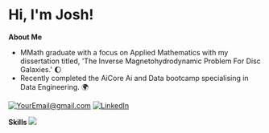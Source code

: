 # Hi, I'm Josh!
**About Me**

* MMath graduate with a focus on Applied Mathematics with my dissertation titled, 'The Inverse Magnetohydrodynamic
Problem For Disc Galaxies.' :waxing_gibbous_moon:
* Recently completed the AiCore Ai and Data bootcamp specialising in Data Engineering. :earth_africa:

<a href="mailto:joshualexbell@gmail.com">![YourEmail@gmail.com](https://img.shields.io/badge/Gmail-D14836?style=for-the-badge&logo=gmail&logoColor=white)</a>
<a href="https://www.linkedin.com/in/joshua-alex-bell-33bx/">![LinkedIn](https://img.shields.io/badge/LinkedIn-0077B5?style=for-the-badge&logo=linkedin&logoColor=white)</a>


**Skills**
 <a href="https://skillicons.dev">
    <img src="https://skillicons.dev/icons?i=java,py,r,aws,fastapi,github,kafka,linux,matlab,ps,postgres,visualstudio" />
      </a>
